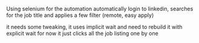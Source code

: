 Using selenium for the automation
automatically login to linkedin, searches for the job title and applies a few filter (remote, easy apply)

it needs some tweaking, it uses implicit wait and need to rebuild it with explicit wait
for now it just clicks all the job listing one by one
